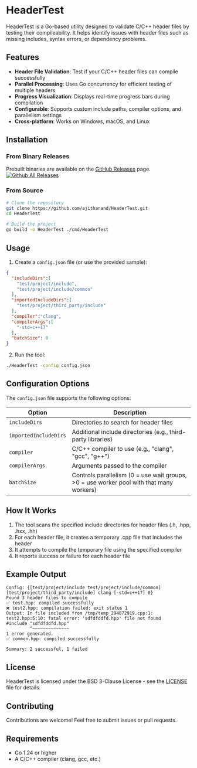 # HeaderTest
HeaderTest is a Go-based utility designed to validate C/C++ header files by testing their compileability. It helps identify issues with header files such as missing includes, syntax errors, or dependency problems.

## Features

- **Header File Validation**: Test if your C/C++ header files can compile successfully
- **Parallel Processing**: Uses Go concurrency for efficient testing of multiple headers
- **Progress Visualization**: Displays real-time progress bars during compilation
- **Configurable**: Supports custom include paths, compiler options, and parallelism settings
- **Cross-platform**: Works on Windows, macOS, and Linux

## Installation

### From Binary Releases

Prebuilt binaries are available on the [GitHub Releases](https://github.com/ajithanand/HeaderTest/releases) page. [![Github All Releases](https://img.shields.io/github/downloads/AJITHANAND/HeaderTest/total.svg)]()


### From Source

```bash
# Clone the repository
git clone https://github.com/ajithanand/HeaderTest.git
cd HeaderTest

# Build the project
go build -o HeaderTest ./cmd/HeaderTest
```

## Usage

1. Create a `config.json` file (or use the provided sample):

```json
{
  "includeDirs":[
    "test/project/include",
    "test/project/include/common"
  ],
  "importedIncludeDirs":[
    "test/project/third_party/include"
  ],
  "compiler":"clang",
  "compilerArgs":[
    "-std=c++17"
  ],
  "batchSize": 0
}
```

2. Run the tool:

```bash
./HeaderTest -config config.json
```

## Configuration Options

The `config.json` file supports the following options:

| Option | Description |
|--------|-------------|
| `includeDirs` | Directories to search for header files |
| `importedIncludeDirs` | Additional include directories (e.g., third-party libraries) |
| `compiler` | C/C++ compiler to use (e.g., "clang", "gcc", "g++") |
| `compilerArgs` | Arguments passed to the compiler |
| `batchSize` | Controls parallelism (0 = use wait groups, >0 = use worker pool with that many workers) |

## How It Works

1. The tool scans the specified include directories for header files (.h, .hpp, .hxx, .hh)
2. For each header file, it creates a temporary .cpp file that includes the header
3. It attempts to compile the temporary file using the specified compiler
4. It reports success or failure for each header file

## Example Output

```
Config: {[test/project/include test/project/include/common] [test/project/third_party/include] clang [-std=c++17] 0}
Found 3 header files to compile
✅ test.hpp: compiled successfully
❌ test2.hpp: compilation failed: exit status 1
Output: In file included from /tmp/temp_294872919.cpp:1:
test2.hpp:5:10: fatal error: 'sdfdfddfd.hpp' file not found
#include "sdfdfddfd.hpp"
         ^~~~~~~~~~~~~~~
1 error generated.
✅ common.hpp: compiled successfully

Summary: 2 successful, 1 failed
```

## License

HeaderTest is licensed under the BSD 3-Clause License - see the [LICENSE](LICENSE) file for details.

## Contributing

Contributions are welcome! Feel free to submit issues or pull requests.

## Requirements

- Go 1.24 or higher
- A C/C++ compiler (clang, gcc, etc.)
